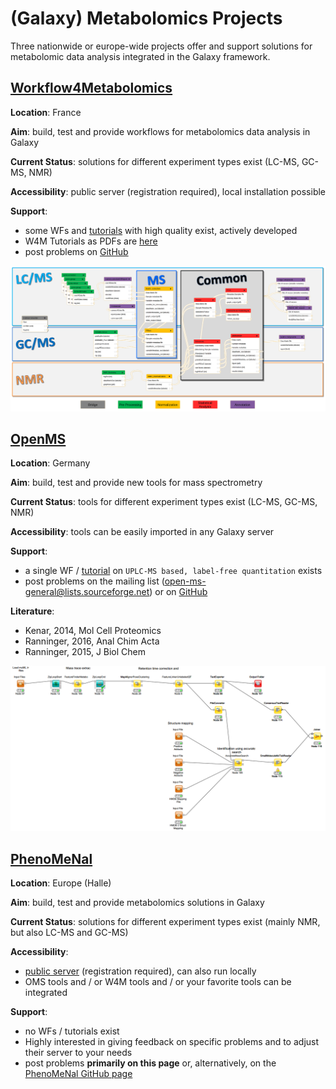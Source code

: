 # (Galaxy) Metabolomics Projects
Three nationwide or europe-wide projects offer and support solutions for metabolomic data analysis integrated in the Galaxy framework.

## [Workflow4Metabolomics](https://Workflow4Metabolomics.org)
**Location**: France

**Aim**: build, test and provide workflows for metabolomics data analysis in Galaxy

**Current Status**: solutions for different experiment types exist (LC-MS, GC-MS, NMR)

**Accessibility**: public server (registration required), local installation possible

**Support**:
- some WFs and [tutorials](http://workflow4metabolomics.org/howto) with high quality exist, actively developed
- W4M Tutorials as PDFs are [here](./Tutorials/)
- post problems on [GitHub](https://github.com/workflow4metabolomics/workflow4metabolomics/issues)

![W4M Tools](./images/W4M_workflow_overview.png)

## [OpenMS](http://www.openms.de/)
**Location**: Germany

**Aim**: build, test and provide new tools for mass spectrometry

**Current Status**: tools for different experiment types exist (LC-MS, GC-MS, NMR)

**Accessibility**: tools can be easily imported in any Galaxy server

**Support**: 
- a single WF / [tutorial](./OpenMS_Usertutorial_Metabolomics.pdf) on `UPLC-MS based, label-free quantitation` exists
- post problems on the mailing list (open-ms-general@lists.sourceforge.net) or on [GitHub](https://github.com/OpenMS/OpenMS/issues)

**Literature**:
- Kenar, 2014, Mol Cell Proteomics
- Ranninger, 2016, Anal Chim Acta
- Ranninger, 2015, J Biol Chem

![OpenMS WF](./images/OMS_WF.PNG)

## [PhenoMeNal](http://phenomenal-h2020.eu/home/)
**Location**: Europe (Halle)

**Aim**: build, test and provide metabolomics solutions in Galaxy

**Current Status**: solutions for different experiment types exist (mainly NMR, but also LC-MS and GC-MS)

**Accessibility**:
- [public server](public.phenomenal-h2020.eu) (registration required), can also run locally
- OMS tools and / or W4M tools and / or your favorite tools can be integrated

**Support**:
- no WFs / tutorials exist
- Highly interested in giving feedback on specific problems and to adjust their server to your needs
- post problems **primarily on this page** or, alternatively, on the [PhenoMeNal GitHub page](https://github.com/phnmnl/phenomenal-h2020)